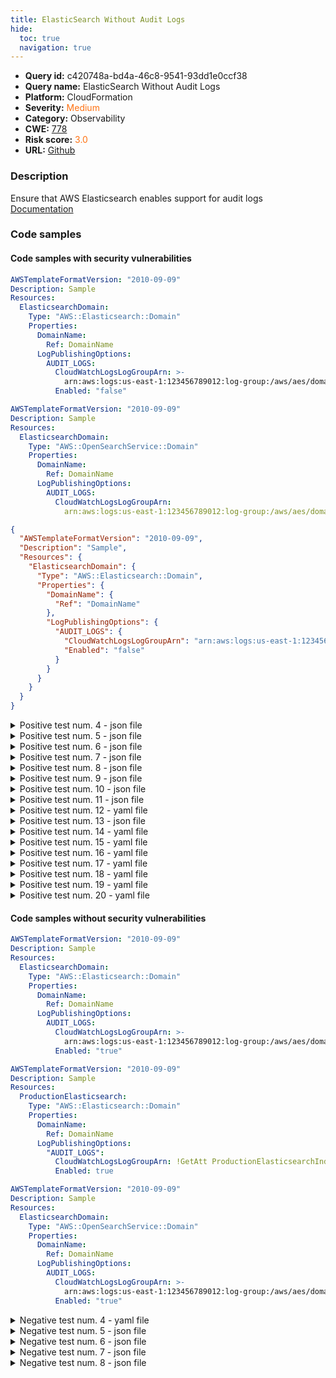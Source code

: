 ```yaml
---
title: ElasticSearch Without Audit Logs
hide:
  toc: true
  navigation: true
---
```


<style>
  .highlight .hll {
    background-color: #ff171742;
  }
  .md-content {
    max-width: 1100px;
    margin: 0 auto;
  }
</style>

-   **Query id:** c420748a-bd4a-46c8-9541-93dd1e0ccf38
-   **Query name:** ElasticSearch Without Audit Logs
-   **Platform:** CloudFormation
-   **Severity:** <span style="color:#ff7213">Medium</span>
-   **Category:** Observability
-   **CWE:** <a href="https://cwe.mitre.org/data/definitions/778.html" onclick="newWindowOpenerSafe(event, 'https://cwe.mitre.org/data/definitions/778.html')">778</a>
-   **Risk score:** <span style="color:#ff7213">3.0</span>
-   **URL:** [Github](https://github.com/Checkmarx/kics/tree/master/assets/queries/cloudFormation/aws/elasticsearch_without_audit_logs)

### Description
Ensure that AWS Elasticsearch enables support for audit logs<br>
[Documentation](https://docs.aws.amazon.com/AWSCloudFormation/latest/UserGuide/aws-resource-elasticsearch-domain.html#cfn-elasticsearch-domain-logpublishingoptions)

### Code samples
#### Code samples with security vulnerabilities
```yaml title="Positive test num. 1 - yaml file" hl_lines="13"
AWSTemplateFormatVersion: "2010-09-09"
Description: Sample
Resources:
  ElasticsearchDomain:
    Type: "AWS::Elasticsearch::Domain"
    Properties:
      DomainName:
        Ref: DomainName
      LogPublishingOptions:
        AUDIT_LOGS:
          CloudWatchLogsLogGroupArn: >-
            arn:aws:logs:us-east-1:123456789012:log-group:/aws/aes/domains/es-slow-logs
          Enabled: "false"

```
```yaml title="Positive test num. 2 - yaml file" hl_lines="10"
AWSTemplateFormatVersion: "2010-09-09"
Description: Sample
Resources:
  ElasticsearchDomain:
    Type: "AWS::OpenSearchService::Domain"
    Properties:
      DomainName:
        Ref: DomainName
      LogPublishingOptions:
        AUDIT_LOGS:
          CloudWatchLogsLogGroupArn: 
            arn:aws:logs:us-east-1:123456789012:log-group:/aws/aes/domains/es-slow-logs

```
```json title="Positive test num. 3 - json file" hl_lines="14"
{
  "AWSTemplateFormatVersion": "2010-09-09",
  "Description": "Sample",
  "Resources": {
    "ElasticsearchDomain": {
      "Type": "AWS::Elasticsearch::Domain",
      "Properties": {
        "DomainName": {
          "Ref": "DomainName"
        },
        "LogPublishingOptions": {
          "AUDIT_LOGS": {
            "CloudWatchLogsLogGroupArn": "arn:aws:logs:us-east-1:123456789012:log-group:/aws/aes/domains/es-slow-logs",
            "Enabled": "false"
          }
        }
      }
    }
  }
}

```
<details><summary>Positive test num. 4 - json file</summary>

```json hl_lines="11"
{
  "AWSTemplateFormatVersion": "2010-09-09",
  "Description": "Sample",
  "Resources": {
    "ElasticsearchDomain": {
      "Type": "AWS::Elasticsearch::Domain",
      "Properties": {
        "DomainName": {
          "Ref": "DomainName"
        },
        "LogPublishingOptions": {
          "ES_APPLICATION_LOGS": {
            "CloudWatchLogsLogGroupArn": "arn:aws:logs:us-east-1:123456789012:log-group:/aws/aes/domains/es-index-slow-logs",
            "Enabled": "true"
          }
        }
      }
    }
  }
}

```
</details>
<details><summary>Positive test num. 5 - json file</summary>

```json hl_lines="7"
{
  "AWSTemplateFormatVersion": "2010-09-09",
  "Description": "Sample",
  "Resources": {
    "ElasticsearchDomain": {
      "Type": "AWS::Elasticsearch::Domain",
      "Properties": {
        "DomainName": {
          "Ref": "DomainName"
        }
      }
    }
  }
}

```
</details>
<details><summary>Positive test num. 6 - json file</summary>

```json hl_lines="14"
{
  "AWSTemplateFormatVersion": "2010-09-09",
  "Description": "Sample",
  "Resources": {
    "ElasticsearchDomain": {
      "Type": "AWS::Elasticsearch::Domain",
      "Properties": {
        "DomainName": {
          "Ref": "DomainName"
        },
        "LogPublishingOptions": {
          "AUDIT_LOGS": {
            "CloudWatchLogsLogGroupArn": "arn:aws:logs:us-east-1:123456789012:log-group:/aws/aes/domains/es-slow-logs",
            "Enabled": false
          }
        }
      }
    }
  }
}

```
</details>
<details><summary>Positive test num. 7 - json file</summary>

```json hl_lines="12"
{
  "AWSTemplateFormatVersion": "2010-09-09",
  "Description": "Sample",
  "Resources": {
    "ElasticsearchDomain": {
      "Type": "AWS::Elasticsearch::Domain",
      "Properties": {
        "DomainName": {
          "Ref": "DomainName"
        },
        "LogPublishingOptions": {
          "AUDIT_LOGS": {
            "CloudWatchLogsLogGroupArn": "arn:aws:logs:us-east-1:123456789012:log-group:/aws/aes/domains/es-slow-logs"
          }
        }
      }
    }
  }
}

```
</details>
<details><summary>Positive test num. 8 - json file</summary>

```json hl_lines="14"
{
  "AWSTemplateFormatVersion": "2010-09-09",
  "Description": "Sample",
  "Resources": {
    "ElasticsearchDomain": {
      "Type": "AWS::OpenSearchService::Domain",
      "Properties": {
        "DomainName": {
          "Ref": "DomainName"
        },
        "LogPublishingOptions": {
          "AUDIT_LOGS": {
            "CloudWatchLogsLogGroupArn": "arn:aws:logs:us-east-1:123456789012:log-group:/aws/aes/domains/es-slow-logs",
            "Enabled": "false"
          }
        }
      }
    }
  }
}

```
</details>
<details><summary>Positive test num. 9 - json file</summary>

```json hl_lines="11"
{
  "AWSTemplateFormatVersion": "2010-09-09",
  "Description": "Sample",
  "Resources": {
    "ElasticsearchDomain": {
      "Type": "AWS::OpenSearchService::Domain",
      "Properties": {
        "DomainName": {
          "Ref": "DomainName"
        },
        "LogPublishingOptions": {
          "ES_APPLICATION_LOGS": {
            "CloudWatchLogsLogGroupArn": "arn:aws:logs:us-east-1:123456789012:log-group:/aws/aes/domains/es-index-slow-logs",
            "Enabled": "true"
          }
        }
      }
    }
  }
}

```
</details>
<details><summary>Positive test num. 10 - json file</summary>

```json hl_lines="7"
{
  "AWSTemplateFormatVersion": "2010-09-09",
  "Description": "Sample",
  "Resources": {
    "ElasticsearchDomain": {
      "Type": "AWS::OpenSearchService::Domain",
      "Properties": {
        "DomainName": {
          "Ref": "DomainName"
        }
      }
    }
  }
}

```
</details>
<details><summary>Positive test num. 11 - json file</summary>

```json hl_lines="14"
{
  "AWSTemplateFormatVersion": "2010-09-09",
  "Description": "Sample",
  "Resources": {
    "ElasticsearchDomain": {
      "Type": "AWS::OpenSearchService::Domain",
      "Properties": {
        "DomainName": {
          "Ref": "DomainName"
        },
        "LogPublishingOptions": {
          "AUDIT_LOGS": {
            "CloudWatchLogsLogGroupArn": "arn:aws:logs:us-east-1:123456789012:log-group:/aws/aes/domains/es-slow-logs",
            "Enabled": false
          }
        }
      }
    }
  }
}

```
</details>
<details><summary>Positive test num. 12 - yaml file</summary>

```yaml hl_lines="9"
AWSTemplateFormatVersion: "2010-09-09"
Description: Sample
Resources:
  ElasticsearchDomain:
    Type: "AWS::Elasticsearch::Domain"
    Properties:
      DomainName:
        Ref: DomainName
      LogPublishingOptions:
        ES_APPLICATION_LOGS:
          CloudWatchLogsLogGroupArn: >-
            arn:aws:logs:us-east-1:123456789012:log-group:/aws/aes/domains/es-index-slow-logs
          Enabled: "true"

```
</details>
<details><summary>Positive test num. 13 - json file</summary>

```json hl_lines="12"
{
  "AWSTemplateFormatVersion": "2010-09-09",
  "Description": "Sample",
  "Resources": {
    "ElasticsearchDomain": {
      "Type": "AWS::OpenSearchService::Domain",
      "Properties": {
        "DomainName": {
          "Ref": "DomainName"
        },
        "LogPublishingOptions": {
          "AUDIT_LOGS": {
            "CloudWatchLogsLogGroupArn": "arn:aws:logs:us-east-1:123456789012:log-group:/aws/aes/domains/es-slow-logs"
          }
        }
      }
    }
  }
}

```
</details>
<details><summary>Positive test num. 14 - yaml file</summary>

```yaml hl_lines="6"
AWSTemplateFormatVersion: "2010-09-09"
Description: Sample
Resources:
  ElasticsearchDomain:
    Type: "AWS::Elasticsearch::Domain"
    Properties:
      DomainName:
        Ref: DomainName

```
</details>
<details><summary>Positive test num. 15 - yaml file</summary>

```yaml hl_lines="13"
AWSTemplateFormatVersion: "2010-09-09"
Description: Sample
Resources:
  ElasticsearchDomain:
    Type: "AWS::Elasticsearch::Domain"
    Properties:
      DomainName:
        Ref: DomainName
      LogPublishingOptions:
        AUDIT_LOGS:
          CloudWatchLogsLogGroupArn: >-
            arn:aws:logs:us-east-1:123456789012:log-group:/aws/aes/domains/es-slow-logs
          Enabled: false

```
</details>
<details><summary>Positive test num. 16 - yaml file</summary>

```yaml hl_lines="10"
AWSTemplateFormatVersion: "2010-09-09"
Description: Sample
Resources:
  ElasticsearchDomain:
    Type: "AWS::Elasticsearch::Domain"
    Properties:
      DomainName:
        Ref: DomainName
      LogPublishingOptions:
        AUDIT_LOGS:
          CloudWatchLogsLogGroupArn: 
            arn:aws:logs:us-east-1:123456789012:log-group:/aws/aes/domains/es-slow-logs

```
</details>
<details><summary>Positive test num. 17 - yaml file</summary>

```yaml hl_lines="13"
AWSTemplateFormatVersion: "2010-09-09"
Description: Sample
Resources:
  ElasticsearchDomain:
    Type: "AWS::OpenSearchService::Domain"
    Properties:
      DomainName:
        Ref: DomainName
      LogPublishingOptions:
        AUDIT_LOGS:
          CloudWatchLogsLogGroupArn: >-
            arn:aws:logs:us-east-1:123456789012:log-group:/aws/aes/domains/es-slow-logs
          Enabled: "false"

```
</details>
<details><summary>Positive test num. 18 - yaml file</summary>

```yaml hl_lines="9"
AWSTemplateFormatVersion: "2010-09-09"
Description: Sample
Resources:
  ElasticsearchDomain:
    Type: "AWS::OpenSearchService::Domain"
    Properties:
      DomainName:
        Ref: DomainName
      LogPublishingOptions:
        ES_APPLICATION_LOGS:
          CloudWatchLogsLogGroupArn: >-
            arn:aws:logs:us-east-1:123456789012:log-group:/aws/aes/domains/es-index-slow-logs
          Enabled: "true"

```
</details>
<details><summary>Positive test num. 19 - yaml file</summary>

```yaml hl_lines="6"
AWSTemplateFormatVersion: "2010-09-09"
Description: Sample
Resources:
  ElasticsearchDomain:
    Type: "AWS::OpenSearchService::Domain"
    Properties:
      DomainName:
        Ref: DomainName

```
</details>
<details><summary>Positive test num. 20 - yaml file</summary>

```yaml hl_lines="13"
AWSTemplateFormatVersion: "2010-09-09"
Description: Sample
Resources:
  ElasticsearchDomain:
    Type: "AWS::OpenSearchService::Domain"
    Properties:
      DomainName:
        Ref: DomainName
      LogPublishingOptions:
        AUDIT_LOGS:
          CloudWatchLogsLogGroupArn: >-
            arn:aws:logs:us-east-1:123456789012:log-group:/aws/aes/domains/es-slow-logs
          Enabled: false

```
</details>


#### Code samples without security vulnerabilities
```yaml title="Negative test num. 1 - yaml file"
AWSTemplateFormatVersion: "2010-09-09"
Description: Sample
Resources:
  ElasticsearchDomain:
    Type: "AWS::Elasticsearch::Domain"
    Properties:
      DomainName:
        Ref: DomainName
      LogPublishingOptions:
        AUDIT_LOGS:
          CloudWatchLogsLogGroupArn: >-
            arn:aws:logs:us-east-1:123456789012:log-group:/aws/aes/domains/es-slow-logs
          Enabled: "true"

```
```yaml title="Negative test num. 2 - yaml file"
AWSTemplateFormatVersion: "2010-09-09"
Description: Sample
Resources:
  ProductionElasticsearch:
    Type: "AWS::Elasticsearch::Domain"
    Properties:
      DomainName:
        Ref: DomainName
      LogPublishingOptions:
        "AUDIT_LOGS":
          CloudWatchLogsLogGroupArn: !GetAtt ProductionElasticsearchIndexSlowLogs.Arn
          Enabled: true
```
```yaml title="Negative test num. 3 - yaml file"
AWSTemplateFormatVersion: "2010-09-09"
Description: Sample
Resources:
  ElasticsearchDomain:
    Type: "AWS::OpenSearchService::Domain"
    Properties:
      DomainName:
        Ref: DomainName
      LogPublishingOptions:
        AUDIT_LOGS:
          CloudWatchLogsLogGroupArn: >-
            arn:aws:logs:us-east-1:123456789012:log-group:/aws/aes/domains/es-slow-logs
          Enabled: "true"

```
<details><summary>Negative test num. 4 - yaml file</summary>

```yaml
AWSTemplateFormatVersion: "2010-09-09"
Description: Sample
Resources:
  ProductionElasticsearch:
    Type: "AWS::OpenSearchService::Domain"
    Properties:
      DomainName:
        Ref: DomainName
      LogPublishingOptions:
        "AUDIT_LOGS":
          CloudWatchLogsLogGroupArn: !GetAtt ProductionElasticsearchIndexSlowLogs.Arn
          Enabled: true
```
</details>
<details><summary>Negative test num. 5 - json file</summary>

```json
{
  "AWSTemplateFormatVersion": "2010-09-09",
  "Description": "Sample",
  "Resources": {
    "ElasticsearchDomain": {
      "Type": "AWS::Elasticsearch::Domain",
      "Properties": {
        "DomainName": {
          "Ref": "DomainName"
        },
        "LogPublishingOptions": {
          "AUDIT_LOGS": {
            "CloudWatchLogsLogGroupArn": "arn:aws:logs:us-east-1:123456789012:log-group:/aws/aes/domains/es-slow-logs",
            "Enabled": "true"
          }
        }
      }
    }
  }
}

```
</details>
<details><summary>Negative test num. 6 - json file</summary>

```json
{
  "AWSTemplateFormatVersion": "2010-09-09",
  "Description": "Sample",
  "Resources": {
    "ElasticsearchDomain": {
      "Type": "AWS::Elasticsearch::Domain",
      "Properties": {
        "DomainName": {
          "Ref": "DomainName"
        },
        "LogPublishingOptions": {
          "AUDIT_LOGS": {
            "CloudWatchLogsLogGroupArn": "arn:aws:logs:us-east-1:123456789012:log-group:/aws/aes/domains/es-slow-logs",
            "Enabled": true
          }
        }
      }
    }
  }
}

```
</details>
<details><summary>Negative test num. 7 - json file</summary>

```json
{
  "AWSTemplateFormatVersion": "2010-09-09",
  "Description": "Sample",
  "Resources": {
    "ElasticsearchDomain": {
      "Type": "AWS::OpenSearchService::Domain",
      "Properties": {
        "DomainName": {
          "Ref": "DomainName"
        },
        "LogPublishingOptions": {
          "AUDIT_LOGS": {
            "CloudWatchLogsLogGroupArn": "arn:aws:logs:us-east-1:123456789012:log-group:/aws/aes/domains/es-slow-logs",
            "Enabled": "true"
          }
        }
      }
    }
  }
}

```
</details>
<details><summary>Negative test num. 8 - json file</summary>

```json
{
  "AWSTemplateFormatVersion": "2010-09-09",
  "Description": "Sample",
  "Resources": {
    "ElasticsearchDomain": {
      "Type": "AWS::OpenSearchService::Domain",
      "Properties": {
        "DomainName": {
          "Ref": "DomainName"
        },
        "LogPublishingOptions": {
          "AUDIT_LOGS": {
            "CloudWatchLogsLogGroupArn": "arn:aws:logs:us-east-1:123456789012:log-group:/aws/aes/domains/es-slow-logs",
            "Enabled": true
          }
        }
      }
    }
  }
}

```
</details>

